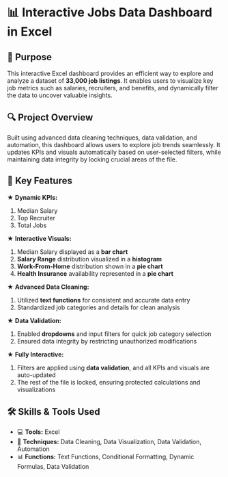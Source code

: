 # 📊 Interactive Jobs Data Dashboard in Excel

## 🎯 Purpose  
This interactive Excel dashboard provides an efficient way to explore and analyze a dataset of **33,000 job listings**. It enables users to visualize key job metrics such as salaries, recruiters, and benefits, and dynamically filter the data to uncover valuable insights.

## 🔍 Project Overview  
Built using advanced data cleaning techniques, data validation, and automation, this dashboard allows users to explore job trends seamlessly. It updates KPIs and visuals automatically based on user-selected filters, while maintaining data integrity by locking crucial areas of the file.

## 🚀 Key Features  

★ **Dynamic KPIs:**  
  1. Median Salary  
  2. Top Recruiter  
  3. Total Jobs  

★ **Interactive Visuals:**  
  1. Median Salary displayed as a **bar chart**  
  2. **Salary Range** distribution visualized in a **histogram**  
  3. **Work-From-Home** distribution shown in a **pie chart**  
  4. **Health Insurance** availability represented in a **pie chart**

★ **Advanced Data Cleaning:**  
  1. Utilized **text functions** for consistent and accurate data entry  
  2. Standardized job categories and details for clean analysis  

★ **Data Validation:**  
  1. Enabled **dropdowns** and input filters for quick job category selection  
  2. Ensured data integrity by restricting unauthorized modifications  

★ **Fully Interactive:**  
  1. Filters are applied using **data validation**, and all KPIs and visuals are auto-updated  
  2. The rest of the file is locked, ensuring protected calculations and visualizations  

## 🛠️ Skills & Tools Used  
- 💻 **Tools:** Excel  
- 🔧 **Techniques:** Data Cleaning, Data Visualization, Data Validation, Automation  
- 📊 **Functions:** Text Functions, Conditional Formatting, Dynamic Formulas, Data Validation  
